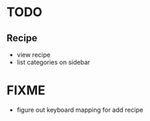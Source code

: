 # TODO
## Recipe
* view recipe 
* list categories on sidebar 

# FIXME 
* figure out keyboard mapping for add recipe
